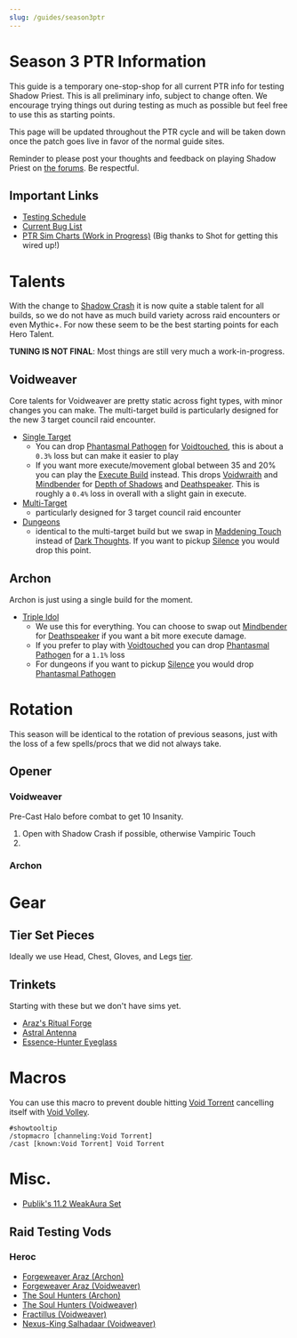 ```yaml
---
slug: /guides/season3ptr
---
```


# Season 3 PTR Information
This guide is a temporary one-stop-shop for all current PTR info for testing Shadow Priest. This is all preliminary info, subject to change often. We encourage trying things out during testing as much as possible but feel free to use this as starting points.

This page will be updated throughout the PTR cycle and will be taken down once the patch goes live in favor of the normal guide sites.

Reminder to please post your thoughts and feedback on playing Shadow Priest on [the forums](<https://us.forums.blizzard.com/en/wow/t/shadow-priest-feedback/2120140>). Be respectful.

## Important Links
- [Testing Schedule](https://www.wowhead.com/news/patch-11-2-and-season-3-testing-schedule-season-3-dungeons-and-manaforge-omega-377352)
- [Current Bug List](https://github.com/SimCMinMax/WoW-BugTracker/issues?q=state%3Aopen%20label%3A%22Priest%3A%20Shadow%22)
- [PTR Sim Charts (Work in Progress)](https://warcraftpriests.github.io/?talents=vw_da_cthun&sims=talents_top&fightStyle=Single&version=ptr) (Big thanks to Shot for getting this wired up!)

# Talents
With the change to [Shadow Crash](https://www.wowhead.com/ptr-2/spell=205385/shadow-crash) it is now quite a stable talent for all builds, so we do not have as much build variety across raid encounters or even Mythic+. For now these seem to be the best starting points for each Hero Talent. 

**TUNING IS NOT FINAL**: Most things are still very much a work-in-progress.

## Voidweaver
Core talents for Voidweaver are pretty static across fight types, with minor changes you can make. The multi-target build is particularly designed for the new 3 target council raid encounter.

- [Single Target](https://www.wowhead.com/ptr-2/talent-calc/priest/shadow/voidweaver/DAREEAVFEERUFEKFSJFQCBUOVFFUVQRZRASAlRCRUEFVVUCVA)
  - You can drop [Phantasmal Pathogen](https://www.wowhead.com/ptr-2/spell=407469/phantasmal-pathogen) for [Voidtouched](https://www.wowhead.com/ptr-2/spell=407430/voidtouched), this is about a `0.3%` loss but can make it easier to play
  - If you want more execute/movement global between 35 and 20% you can play the [Execute Build](https://www.wowhead.com/ptr-2/talent-calc/priest/shadow/voidweaver/DAREEAVFEERUFEKFSJFQCBUOVFFUVQRZQQSAlRCRUEFVVUCUA) instead. This drops [Voidwraith](https://www.wowhead.com/ptr-2/spell=451234/voidwraith) and [Mindbender](https://www.wowhead.com/ptr-2/spell=200174/mindbender) for [Depth of Shadows](https://www.wowhead.com/ptr-2/spell=451308/depth-of-shadows) and [Deathspeaker](https://www.wowhead.com/ptr-2/spell=392507/deathspeaker). This is roughly a `0.4%` loss in overall with a slight gain in execute.
- [Multi-Target](https://www.wowhead.com/ptr-2/talent-calc/priest/shadow/voidweaver/DAREEAVFEERUFEKFSJFQCBUOVFFUVURZAQSAlRCRUEFVVUCUA)
  - particularly designed for 3 target council raid encounter
- [Dungeons](https://www.wowhead.com/ptr-2/talent-calc/priest/shadow/voidweaver/DAREEAVFEERUFEKFSJFQCBUOVFFUVRRZAQSAlRCRUEFVVUCUA)
  - identical to the multi-target build but we swap in [Maddening Touch](https://www.wowhead.com/ptr-2/spell=391228/maddening-touch) instead of [Dark Thoughts](https://www.wowhead.com/ptr-2/spell=1240388/dark-thoughts). If you want to pickup [Silence](https://www.wowhead.com/ptr-2/spell=15487/silence) you would drop this point.

## Archon
Archon is just using a single build for the moment.

- [Triple Idol](https://www.wowhead.com/ptr-2/talent-calc/priest/shadow/archon/DAREEAVFEERUFEKFSJFQCBUOVFFUVQRZRBSBEVCUQEFVVUBR)
  - We use this for everything. You can choose to swap out [Mindbender](https://www.wowhead.com/ptr-2/spell=200174/mindbender) for [Deathspeaker](https://www.wowhead.com/ptr-2/spell=392507/deathspeaker) if you want a bit more execute damage.
  - If you prefer to play with [Voidtouched](https://www.wowhead.com/ptr-2/spell=407430/voidtouched) you can drop [Phantasmal Pathogen](https://www.wowhead.com/ptr-2/spell=407469/phantasmal-pathogen) for a `1.1%` loss
  - For dungeons if you want to pickup [Silence](https://www.wowhead.com/ptr-2/spell=15487/silence) you would drop [Phantasmal Pathogen](https://www.wowhead.com/ptr-2/spell=407469/phantasmal-pathogen)

# Rotation
This season will be identical to the rotation of previous seasons, just with the loss of a few spells/procs that we did not always take.

## Opener

### Voidweaver
Pre-Cast Halo before combat to get 10 Insanity.

1. Open with Shadow Crash if possible, otherwise Vampiric Touch
2. 

### Archon

# Gear

## Tier Set Pieces
Ideally we use Head, Chest, Gloves, and Legs [tier](https://www.wowhead.com/ptr-2/item-set=1927/eulogy-to-a-dying-star).

## Trinkets
Starting with these but we don't have sims yet.

- [Araz's Ritual Forge](https://www.wowhead.com/ptr-2/item=242402/arazs-ritual-forge)
- [Astral Antenna](https://www.wowhead.com/ptr-2/item=242395/astral-antenna)
- [Essence-Hunter Eyeglass](https://www.wowhead.com/ptr-2/item=246939/essence-hunters-eyeglass)

# Macros
You can use this macro to prevent double hitting [Void Torrent](https://www.wowhead.com/ptr-2/spell=263165/void-torrent) cancelling itself with [Void Volley](https://www.wowhead.com/ptr-2/spell=1240401/void-volley).

```
#showtooltip
/stopmacro [channeling:Void Torrent]
/cast [known:Void Torrent] Void Torrent
```

# Misc.
- [Publik's 11.2 WeakAura Set](https://wago.io/P8n43gFCK)

## Raid Testing Vods

### Heroc
- [Forgeweaver Araz (Archon)](https://www.twitch.tv/videos/2497732992)
- [Forgeweaver Araz (Voidweaver)](https://www.twitch.tv/videos/2497732987)
- [The Soul Hunters (Archon)](https://www.twitch.tv/videos/2497732990)
- [The Soul Hunters (Voidweaver)](https://www.twitch.tv/videos/2497732984)
- [Fractillus (Voidweaver)](https://www.twitch.tv/videos/2497732986)
- [Nexus-King Salhadaar (Voidweaver)](https://www.twitch.tv/videos/2497732991)
